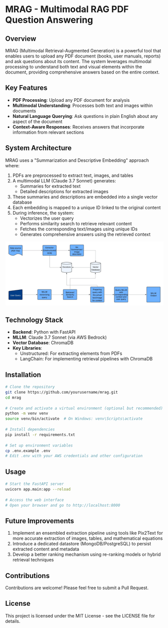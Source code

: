 # MRAG - Multimodal RAG PDF Question Answering

## Overview

MRAG (Multimodal Retrieval-Augmented Generation) is a powerful tool that enables users to upload any PDF document (books, user manuals, reports) and ask questions about its content. The system leverages multimodal processing to understand both text and visual elements within the document, providing comprehensive answers based on the entire context.

## Key Features

- **PDF Processing**: Upload any PDF document for analysis
- **Multimodal Understanding**: Processes both text and images within documents
- **Natural Language Querying**: Ask questions in plain English about any aspect of the document
- **Context-Aware Responses**: Receives answers that incorporate information from relevant sections

## System Architecture

MRAG uses a "Summarization and Descriptive Embedding" approach where:

1. PDFs are preprocessed to extract text, images, and tables
2. A multimodal LLM (Claude 3.7 Sonnet) generates:
   - Summaries for extracted text
   - Detailed descriptions for extracted images
3. These summaries and descriptions are embedded into a single vector database
4. Each embedding is mapped to a unique ID linked to the original content
5. During inference, the system:
   - Vectorizes the user query
   - Performs similarity search to retrieve relevant content
   - Fetches the corresponding text/images using unique IDs
   - Generates comprehensive answers using the retrieved context

![System Architecture](MRAG-TAG.jpeg)

## Technology Stack

- **Backend**: Python with FastAPI
- **MLLM**: Claude 3.7 Sonnet (via AWS Bedrock)
- **Vector Database**: ChromaDB
- **Key Libraries**:
  - Unstructured: For extracting elements from PDFs
  - LangChain: For implementing retrieval pipelines with ChromaDB

## Installation

```bash
# Clone the repository
git clone https://github.com/yourusername/mrag.git
cd mrag

# Create and activate a virtual environment (optional but recommended)
python -m venv venv
source venv/bin/activate  # On Windows: venv\Scripts\activate

# Install dependencies
pip install -r requirements.txt

# Set up environment variables
cp .env.example .env
# Edit .env with your AWS credentials and other configuration
```

## Usage

```bash
# Start the FastAPI server
uvicorn app.main:app --reload

# Access the web interface
# Open your browser and go to http://localhost:8000
```

## Future Improvements

1. Implement an ensembled extraction pipeline using tools like Pix2Text for more accurate extraction of images, tables, and mathematical equations
2. Introduce a dedicated datastore (MongoDB/PostgreSQL) to persist extracted content and metadata
3. Develop a better ranking mechanism using re-ranking models or hybrid retrieval techniques

## Contributions

Contributions are welcome! Please feel free to submit a Pull Request.

## License

This project is licensed under the MIT License - see the LICENSE file for details.
